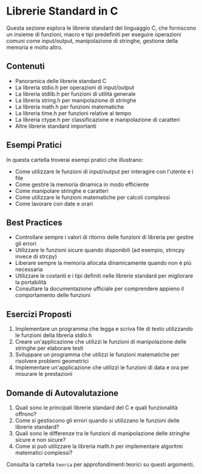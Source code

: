 # Librerie Standard in C

Questa sezione esplora le librerie standard del linguaggio C, che forniscono un insieme di funzioni, macro e tipi predefiniti per eseguire operazioni comuni come input/output, manipolazione di stringhe, gestione della memoria e molto altro.

## Contenuti

- Panoramica delle librerie standard C
- La libreria stdio.h per operazioni di input/output
- La libreria stdlib.h per funzioni di utilità generale
- La libreria string.h per manipolazione di stringhe
- La libreria math.h per funzioni matematiche
- La libreria time.h per funzioni relative al tempo
- La libreria ctype.h per classificazione e manipolazione di caratteri
- Altre librerie standard importanti

## Esempi Pratici

In questa cartella troverai esempi pratici che illustrano:

- Come utilizzare le funzioni di input/output per interagire con l'utente e i file
- Come gestire la memoria dinamica in modo efficiente
- Come manipolare stringhe e caratteri
- Come utilizzare le funzioni matematiche per calcoli complessi
- Come lavorare con date e orari

## Best Practices

- Controllare sempre i valori di ritorno delle funzioni di libreria per gestire gli errori
- Utilizzare le funzioni sicure quando disponibili (ad esempio, strncpy invece di strcpy)
- Liberare sempre la memoria allocata dinamicamente quando non è più necessaria
- Utilizzare le costanti e i tipi definiti nelle librerie standard per migliorare la portabilità
- Consultare la documentazione ufficiale per comprendere appieno il comportamento delle funzioni

## Esercizi Proposti

1. Implementare un programma che legga e scriva file di testo utilizzando le funzioni della libreria stdio.h
2. Creare un'applicazione che utilizzi le funzioni di manipolazione delle stringhe per elaborare testi
3. Sviluppare un programma che utilizzi le funzioni matematiche per risolvere problemi geometrici
4. Implementare un'applicazione che utilizzi le funzioni di data e ora per misurare le prestazioni

## Domande di Autovalutazione

1. Quali sono le principali librerie standard del C e quali funzionalità offrono?
2. Come si gestiscono gli errori quando si utilizzano le funzioni delle librerie standard?
3. Quali sono le differenze tra le funzioni di manipolazione delle stringhe sicure e non sicure?
4. Come si può utilizzare la libreria math.h per implementare algoritmi matematici complessi?

Consulta la cartella `teoria` per approfondimenti teorici su questi argomenti.
